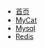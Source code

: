 * [首页](/)
* [MyCat](/database/MyCat.md)
* [Mysql](/database/Mysql.md)
* [Redis](/database/Redis.md)

